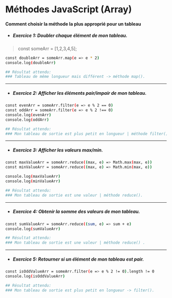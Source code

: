<!-- Preview = Ctrl + Maj + V on VsCode-->


# Méthodes JavaScript (Array)
#### Comment choisir la méthode la plus approprié pour un tableau
* ##### Exercice 1: Doubler chaque élément de mon tableau. 


>const someArr = [1,2,3,4,5];

```bash
const doubleArr = someArr.map(e => e * 2)
console.log(doubleArr)

## Résultat attendu: 
### Tableau de même longueur mais différent -> méthode map().
```

*********
* ##### Exercice 2: Afficher les éléments pair/impair de mon tableau. 

```bash
const evenArr = someArr.filter(e => e % 2 == 0)
const oddArr = someArr.filter(e => e % 2 !== 0)
console.log(evenArr)
console.log(oddArr)

## Résultat attendu: 
### Mon tableau de sortie est plus petit en longueur | méthode filter().
```


*********
* ##### Exercice 3: Afficher les valeurs max/min. 

```bash
const maxValueArr = someArr.reduce((max, e) => Math.max(max, e))
const minValueArr = someArr.reduce((max, e) => Math.min(max, e))

console.log(maxValueArr)
console.log(minValueArr)

## Résultat attendu:
### Mon tableau de sortie est une valeur | méthode reduce().
```

*********
* ##### Exercice 4: Obtenir la somme des valeurs de mon tableau. 

```bash
const sumValueArr = someArr.reduce((sum, e) => sum + e)
console.log(sumValueArr)

## Résultat attendu:
### Mon tableau de sortie est une valeur | méthode reduce() .
```

*********
* ##### Exercice 5: Retourner si un élément de mon tableau est pair. 

```bash
const isOddValueArr = someArr.filter(e => e % 2 != 0).length != 0
console.log(isOddValueArr)

## Résultat attendu:
### Mon tableau de sortie est plus petit en longueur -> filter().
```

